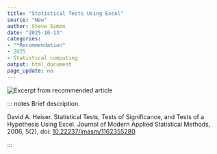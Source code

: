 ```yaml
---
title: "Statistical Tests Using Excel"
source: "New"
author: Steve Simon
date: "2025-10-13"
categories:
- "*Recommendation"
- 2025
- Statistical computing
output: html_document
page_update: no
---
```


![](http://www.pmean.com/new-images/xx/xx-01.png "Excerpt from recommended article")

::: notes
Brief description.

David A. Heiser. Statistical Tests, Tests of Significance, and Tests of a Hypothesis Using Excel. Journal of Modern Applied Statistical Methods, 2006, 5(2), doi: [10.22237/jmasm/1162355280][doi1].

[doi1]: https://doi.org/10.22237/jmasm/1162355280
:::
